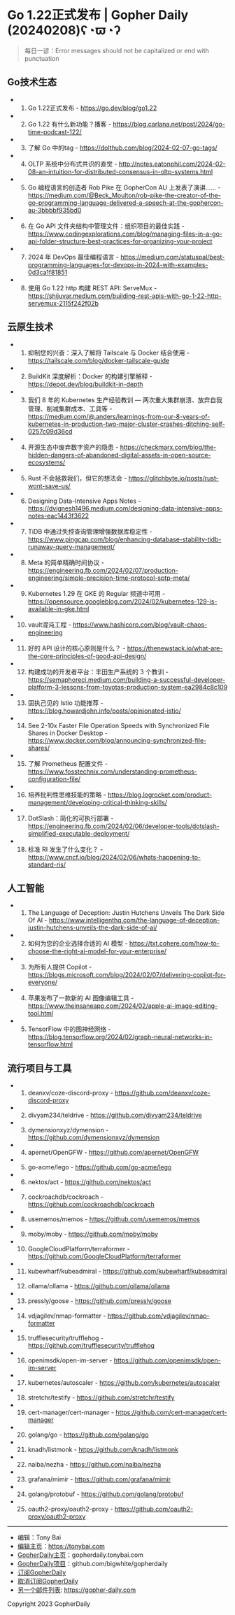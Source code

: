# Go 1.22正式发布 | Gopher Daily (20240208)ʕ◔ϖ◔ʔ

>每日一谚：Error messages should not be capitalized or end with punctuation

## Go技术生态


- 1. Go 1.22正式发布 - https://go.dev/blog/go1.22

- 2. Go 1.22 有什么新功能？播客 - https://blog.carlana.net/post/2024/go-time-podcast-122/

- 3. 了解 Go 中的tag - https://dolthub.com/blog/2024-02-07-go-tags/

- 4. OLTP 系统中分布式共识的直觉 - http://notes.eatonphil.com/2024-02-08-an-intuition-for-distributed-consensus-in-oltp-systems.html

- 5. Go 编程语言的创造者 Rob Pike 在 GopherCon AU 上发表了演讲...... - https://medium.com/@Beck_Moulton/rob-pike-the-creator-of-the-go-programming-language-delivered-a-speech-at-the-gophercon-au-3bbbbf935bd0

- 6. 在 Go API 文件夹结构中管理文件：组织项目的最佳实践 - https://www.codingexplorations.com/blog/managing-files-in-a-go-api-folder-structure-best-practices-for-organizing-your-project

- 7. 2024 年 DevOps 最佳编程语言 - https://medium.com/statuspal/best-programming-languages-for-devops-in-2024-with-examples-0d3ca1f81851

- 8. 使用 Go 1.22 http 构建 REST API: ServeMux - https://shijuvar.medium.com/building-rest-apis-with-go-1-22-http-servemux-2115f242f02b


## 云原生技术


- 1. 抑制您的兴奋：深入了解将 Tailscale 与 Docker 结合使用 - https://tailscale.com/blog/docker-tailscale-guide

- 2. BuildKit 深度解析：Docker 的构建引擎解释 - https://depot.dev/blog/buildkit-in-depth

- 3. 我们 8 年的 Kubernetes 生产经验教训 — 两次重大集群崩溃、放弃自我管理、削减集群成本、工具等 - https://medium.com/@.anders/learnings-from-our-8-years-of-kubernetes-in-production-two-major-cluster-crashes-ditching-self-0257c09d36cd

- 4. 开源生态中废弃数字资产的隐患 - https://checkmarx.com/blog/the-hidden-dangers-of-abandoned-digital-assets-in-open-source-ecosystems/

- 5. Rust 不会拯救我们，但它的想法会 - https://glitchbyte.io/posts/rust-wont-save-us/

- 6. Designing Data-Intensive Apps Notes - https://dvignesh1496.medium.com/designing-data-intensive-apps-notes-eac1443f3622

- 7. TiDB 中通过失控查询管理增强数据库稳定性 - https://www.pingcap.com/blog/enhancing-database-stability-tidb-runaway-query-management/

- 8. Meta 的简单精确时间协议 - https://engineering.fb.com/2024/02/07/production-engineering/simple-precision-time-protocol-sptp-meta/

- 9. Kubernetes 1.29 在 GKE 的 Regular 频道中可用 - https://opensource.googleblog.com/2024/02/kubernetes-129-is-available-in-gke.html

- 10. vault混沌工程 - https://www.hashicorp.com/blog/vault-chaos-engineering

- 11. 好的 API 设计的核心原则是什么？ - https://thenewstack.io/what-are-the-core-principles-of-good-api-design/

- 12. 构建成功的开发者平台：丰田生产系统的 3 个教训 - https://semaphoreci.medium.com/building-a-successful-developer-platform-3-lessons-from-toyotas-production-system-ea2984c8c109

- 13. 固执己见的 Istio 功能推荐 - https://blog.howardjohn.info/posts/opinionated-istio/

- 14. See 2-10x Faster File Operation Speeds with Synchronized File Shares in Docker Desktop - https://www.docker.com/blog/announcing-synchronized-file-shares/

- 15. 了解 Prometheus 配置文件 - https://www.fosstechnix.com/understanding-prometheus-configuration-file/

- 16. 培养批判性思维技能的策略 - https://blog.logrocket.com/product-management/developing-critical-thinking-skills/

- 17. DotSlash：简化的可执行部署 - https://engineering.fb.com/2024/02/06/developer-tools/dotslash-simplified-executable-deployment/

- 18. 标准 RI 发生了什么变化？ - https://www.cncf.io/blog/2024/02/06/whats-happening-to-standard-ris/


## 人工智能


- 1. The Language of Deception: Justin Hutchens Unveils The Dark Side Of AI - https://www.intelligenthq.com/the-language-of-deception-justin-hutchens-unveils-the-dark-side-of-ai/

- 2. 如何为您的企业选择合适的 AI 模型 - https://txt.cohere.com/how-to-choose-the-right-ai-model-for-your-enterprise/

- 3. 为所有人提供 Copilot - https://blogs.microsoft.com/blog/2024/02/07/delivering-copilot-for-everyone/

- 4. 苹果发布了一款新的 AI 图像编辑工具 - https://www.theinsaneapp.com/2024/02/apple-ai-image-editing-tool.html

- 5. TensorFlow 中的图神经网络 - https://blog.tensorflow.org/2024/02/graph-neural-networks-in-tensorflow.html


## 流行项目与工具


- 1. deanxv/coze-discord-proxy - https://github.com/deanxv/coze-discord-proxy

- 2. divyam234/teldrive - https://github.com/divyam234/teldrive

- 3. dymensionxyz/dymension - https://github.com/dymensionxyz/dymension

- 4. apernet/OpenGFW - https://github.com/apernet/OpenGFW

- 5. go-acme/lego - https://github.com/go-acme/lego

- 6. nektos/act - https://github.com/nektos/act

- 7. cockroachdb/cockroach - https://github.com/cockroachdb/cockroach

- 8. usememos/memos - https://github.com/usememos/memos

- 9. moby/moby - https://github.com/moby/moby

- 10. GoogleCloudPlatform/terraformer - https://github.com/GoogleCloudPlatform/terraformer

- 11. kubewharf/kubeadmiral - https://github.com/kubewharf/kubeadmiral

- 12. ollama/ollama - https://github.com/ollama/ollama

- 13. pressly/goose - https://github.com/pressly/goose

- 14. vdjagilev/nmap-formatter - https://github.com/vdjagilev/nmap-formatter

- 15. trufflesecurity/trufflehog - https://github.com/trufflesecurity/trufflehog

- 16. openimsdk/open-im-server - https://github.com/openimsdk/open-im-server

- 17. kubernetes/autoscaler - https://github.com/kubernetes/autoscaler

- 18. stretchr/testify - https://github.com/stretchr/testify

- 19. cert-manager/cert-manager - https://github.com/cert-manager/cert-manager

- 20. golang/go - https://github.com/golang/go

- 21. knadh/listmonk - https://github.com/knadh/listmonk

- 22. naiba/nezha - https://github.com/naiba/nezha

- 23. grafana/mimir - https://github.com/grafana/mimir

- 24. golang/protobuf - https://github.com/golang/protobuf

- 25. oauth2-proxy/oauth2-proxy - https://github.com/oauth2-proxy/oauth2-proxy


----

- 编辑：Tony Bai
- [编辑主页](https://tonybai.com)：https://tonybai.com
- [GopherDaily主页](https://gopherdaily.tonybai.com)：gopherdaily.tonybai.com
- [GopherDaily项目](https://github.com/bigwhite/gopherdaily)：github.com/bigwhite/gopherdaily
- [订阅GopherDaily](https://gopherdaily.tonybai.com/subscribe)
- [取消订阅GopherDaily](https://gopherdaily.tonybai.com/unsubscribe)
- [另一个邮件列表](https://gopher-daily.com): https://gopher-daily.com

Copyright 2023 GopherDaily
